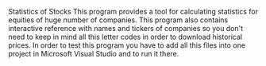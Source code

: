 Statistics of Stocks
This program provides a tool for calculating statistics for equities of huge
number of companies. This program also contains interactive reference with
names and tickers of companies so you don't need to keep in mind all this letter
codes in order to download historical prices.
In order to test this program you have to add all this files into one project in
Microsoft Visual Studio and to run it there.